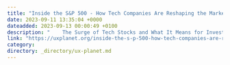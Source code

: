 ```yaml
---
title: "Inside the S&P 500 - How Tech Companies Are Reshaping the Market"
date: 2023-09-11 13:35:04 +0000
dateadded: 2023-09-13 00:00:49 +0100
description: "    The Surge of Tech Stocks and What It Means for Investors  Continue reading on UX Planet »  "
link: "https://uxplanet.org/inside-the-s-p-500-how-tech-companies-are-reshaping-the-market-616e3131a174?source=rss----819cc2aaeee0---4"
category:
directory: _directory/ux-planet.md
---
```

